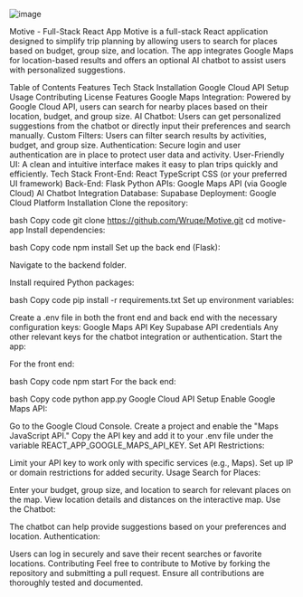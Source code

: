 ![image](https://github.com/user-attachments/assets/bfc223d0-e6cb-43c5-b3a8-7255b4be3f4c)



Motive - Full-Stack React App
Motive is a full-stack React application designed to simplify trip planning by allowing users to search for places based on budget, group size, and location. The app integrates Google Maps for location-based results and offers an optional AI chatbot to assist users with personalized suggestions.

Table of Contents
Features
Tech Stack
Installation
Google Cloud API Setup
Usage
Contributing
License
Features
Google Maps Integration: Powered by Google Cloud API, users can search for nearby places based on their location, budget, and group size.
AI Chatbot: Users can get personalized suggestions from the chatbot or directly input their preferences and search manually.
Custom Filters: Users can filter search results by activities, budget, and group size.
Authentication: Secure login and user authentication are in place to protect user data and activity.
User-Friendly UI: A clean and intuitive interface makes it easy to plan trips quickly and efficiently.
Tech Stack
Front-End:
React
TypeScript
CSS (or your preferred UI framework)
Back-End:
Flask
Python
APIs:
Google Maps API (via Google Cloud)
AI Chatbot Integration
Database:
Supabase
Deployment:
Google Cloud Platform
Installation
Clone the repository:

bash
Copy code
git clone https://github.com/Wruqe/Motive.git
cd motive-app
Install dependencies:

bash
Copy code
npm install
Set up the back end (Flask):

Navigate to the backend folder.

Install required Python packages:

bash
Copy code
pip install -r requirements.txt
Set up environment variables:

Create a .env file in both the front end and back end with the necessary configuration keys:
Google Maps API Key
Supabase API credentials
Any other relevant keys for the chatbot integration or authentication.
Start the app:

For the front end:

bash
Copy code
npm start
For the back end:

bash
Copy code
python app.py
Google Cloud API Setup
Enable Google Maps API:

Go to the Google Cloud Console.
Create a project and enable the "Maps JavaScript API."
Copy the API key and add it to your .env file under the variable REACT_APP_GOOGLE_MAPS_API_KEY.
Set API Restrictions:

Limit your API key to work only with specific services (e.g., Maps).
Set up IP or domain restrictions for added security.
Usage
Search for Places:

Enter your budget, group size, and location to search for relevant places on the map.
View location details and distances on the interactive map.
Use the Chatbot:

The chatbot can help provide suggestions based on your preferences and location.
Authentication:

Users can log in securely and save their recent searches or favorite locations.
Contributing
Feel free to contribute to Motive by forking the repository and submitting a pull request. Ensure all contributions are thoroughly tested and documented.

